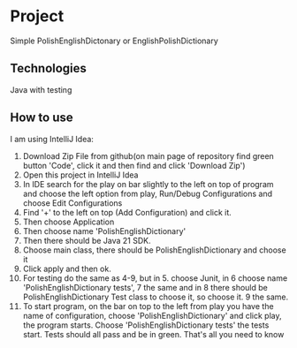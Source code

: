 # Project

Simple PolishEnglishDictonary or EnglishPolishDictionary

## Technologies
Java with testing
## How to use
I am using IntelliJ Idea:
1. Download Zip File from github(on main page of repository find green button 'Code', click it and then find and click 'Download Zip')
2. Open this project in IntelliJ Idea
3. In IDE search for the play on bar slightly to the left on top of program and choose the left option from play, Run/Debug Configurations and choose Edit Configurations
4. Find '+' to the left on top (Add Configuration) and click it.
5. Then choose Application
6. Then choose name 'PolishEnglishDictionary'
7. Then there should be Java 21 SDK.
8. Choose main class, there should be PolishEnglishDictionary and choose it
9. Click apply and then ok.
10. For testing do the same as 4-9, but in 5. choose Junit, in 6 choose name 'PolishEnglishDictionary tests', 7 the same and in 8 there should be PolishEnglishDictionary Test class to choose it, so choose it. 9 the same.
11. To start program, on the bar on top to the left from play you have the name of configuration, choose 'PolishEnglishDictionary' and click play, the program starts. Choose 'PolishEnglishDictionary tests' the tests start.
Tests should all pass and be in green. That's all you need to know
